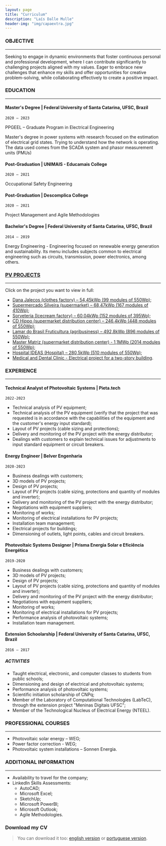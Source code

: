 ```yaml
---
layout: page
title: "Curriculum"
description: "Laís Dalle Mulle"
header-img: "img/capaextra.jpg"
---
```


### OBJECTIVE
---
Seeking to engage in dynamic environments that foster continuous personal and professional development, where I can contribute significantly to challenging projects aligned with my values. Eager to embrace new challenges that enhance my skills and offer opportunities for creative problem-solving, while collaborating effectively to create a positive impact.

### EDUCATION
---

#### Master's Degree | Federal University of Santa Catarina, UFSC, Brazil 
`2020 – 2023`

PPGEEL – Graduate Program in Electrical Engineering

Master's degree in power systems with research focused on the estimation of electrical grid states. Trying to understand how the network is operating. The data used comes from the SCADA system and phasor measurement units (PMUs)

#### Post-Graduation | UNIMAIS - Educamais College
`2020 – 2021`

 Occupational Safety Engineering


#### Post-Graduation | Descomplica College
`2020 – 2021`

Project Management and Agile Methodologies

####  Bachelor's Degree | Federal University of Santa Catarina, UFSC, Brazil
`2014 – 2019`

Energy Engineering - Engineering focused on renewable energy generation and sustainability. Its menu includes subjects common to electrical engineering such as circuits, transmission, power electronics, among others.


### [PV PROJECTS](https://laisdallemulle.github.io/projects/)
---
Click on the project you want to view in full:
- [Dana Jalecos (clothes factory) – 54,45kWp (99 modules of 550Wp)](https://laisdallemulle.github.io/project1/);
- [Supermercado Silveira (supermarket) – 68,47kWp (167 modules of 410Wp)](https://laisdallemulle.github.io/project2/);
- [Sorveteria (Icecream factory) – 60,04kWp (152 modules of 395Wp)](https://laisdallemulle.github.io/project3/);
- [CD Hippo (supermarket distribution center) – 246,4kWp (448 modules of 550Wp)](https://laisdallemulle.github.io/project4/);
- [Lamar do Brasil Fruticultura (agribusiness) – 492,8kWp (896 modules of 550Wp)](https://laisdallemulle.github.io/project5/);
- [Master Matriz (supermarket distribution center) - 1,1MWp (2014 modules of 550Wp)](https://laisdallemulle.github.io/project6/);
- [Hospital IDEAS (Hospital) – 280,5kWp (510 modules of 550Wp)](https://laisdallemulle.github.io/project8/);
- [Medical and Dental Clinic - Electrical project for a two-story building](https://laisdallemulle.github.io/project8/).


### EXPERIENCE
---
#### Technical Analyst of Photovoltaic Systems | Pieta.tech
`2022-2023`

- Technical analysis of PV equipment; 
- Technical analysis of the PV equipment (verify that the project that was requested is in accordance with the capabilities of the equipment and the customer's energy input standard);
- Layout of PV projects (cable sizing and protections);
- Delivery and monitoring of the PV project with the energy distributor;
- Dealings with customers to explain technical issues for adjustments to input standard equipment or circuit breakers.


#### Energy Engineer | Belver Engenharia
`2020-2023`

- Business dealings with customers;
- 3D models of PV projects;
- Design of PV projects;
- Layout of PV projects (cable sizing, protections and quantity of modules and inverter);
- Delivery and monitoring of the PV project with the energy distributor;
- Negotiations with equipment suppliers;
- Monitoring of works;
- Monitoring of electrical installations for PV projects;
- Installation team management;
- Electrical projects for buildings;
- Dimensioning of outlets, light points, cables and circuit breakers.



#### Photovoltaic Systems Designer | Prisma Energia Solar e Eficiência Energética
`2019-2020`

- Business dealings with customers;
- 3D models of PV projects;
- Design of PV projects;
- Layout of PV projects (cable sizing, protections and quantity of modules and inverter);
- Delivery and monitoring of the PV project with the energy distributor;
- Negotiations with equipment suppliers;
- Monitoring of works;
- Monitoring of electrical installations for PV projects;
- Performance analysis of photovoltaic systems;
- Installation team management.


#### Extension Schoolarship | Federal University of Santa Catarina, UFSC, Brazil
`2016 – 2017`

##### ACTIVITIES
- Taught electrical, electronic, and computer classes to students from public schools;
- Dimensioning and design of electrical and photovoltaic systems;
- Performance analysis of photovoltaic systems;
- Scientific initiation scholarship of CNPq;
- Member of the Laboratory of Computational Technologies (LabTeC), through the extension project "Meninas Digitais UFSC";
- Member of the Technological Nucleus of Electrical Energy (NTEEL).


### PROFESSIONAL COURSES
---
- Photovoltaic solar energy – WEG;
- Power factor correction - WEG;
- Photovoltaic system installations – Sonnen Energia.


### ADDITIONAL INFORMATION
---
- Availability to travel for the company;
- LinkedIn Skills Assessments:
    - AutoCAD;
    - Microsoft Excel;
    - SketchUp;
    - Microsoft PowerBI;
    - Microsoft Outlook;
    - Agile Methodologies.
 

### Download my CV
> You can download it too: [english version](docs/LaisDalleMulleCVEN.pdf) or [portuguese version](docs/LaisDalleMullePTBR.pdf).
